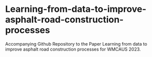 # Learning-from-data-to-improve-asphalt-road-construction-processes
Accompanying Github Repository to the Paper Learning from data to improve asphalt road construction processes for WMCAUS 2023.
